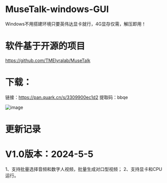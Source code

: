# MuseTalk-windows-GUI
Windows不用搭建环境只要英伟达显卡就行，4G显存仅需，解压即用！
# 软件基于开源的项目
https://github.com/TMElyralab/MuseTalk

 
# 下载：
链接：https://pan.quark.cn/s/3309900ec1d2
提取码：bbqe


 ![image](https://github.com/zhaoyun0071/MuseTalk-windows-GUI/blob/main/1.png)

 

# 更新记录

# V1.0版本：2024-5-5
1、支持批量选择音频和数字人视频，批量生成对口型视频；
2、支持显卡和CPU运行。
